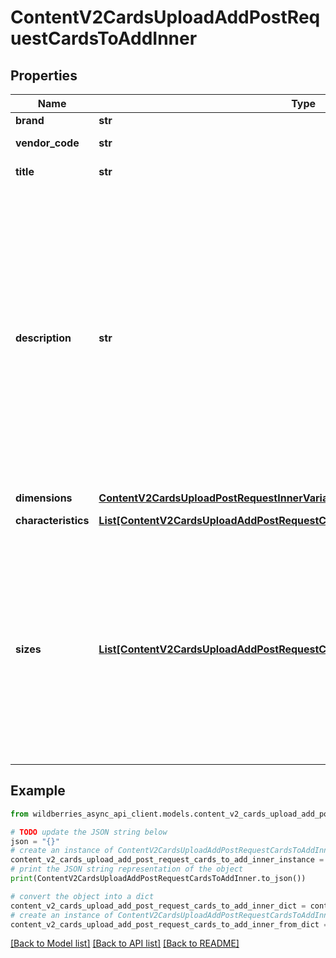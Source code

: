 # ContentV2CardsUploadAddPostRequestCardsToAddInner


## Properties

Name | Type | Description | Notes
------------ | ------------- | ------------- | -------------
**brand** | **str** | Бренд | [optional] 
**vendor_code** | **str** | Артикул продавца | 
**title** | **str** | Наименование товара | [optional] 
**description** | **str** | Описание товара. Максимальное количество символов зависит от категории товара. Стандарт — 2000, минимум — 1000, максимум — 5000.&lt;br&gt; Подробно о правилах описания в **Правилах заполнения карточки товара** в разделе [Инструкции](https://seller.wildberries.ru/training) на портале продавцов.  | [optional] 
**dimensions** | [**ContentV2CardsUploadPostRequestInnerVariantsInnerDimensions**](ContentV2CardsUploadPostRequestInnerVariantsInnerDimensions.md) |  | [optional] 
**characteristics** | [**List[ContentV2CardsUploadAddPostRequestCardsToAddInnerCharacteristicsInner]**](ContentV2CardsUploadAddPostRequestCardsToAddInnerCharacteristicsInner.md) | Характеристики товара | [optional] 
**sizes** | [**List[ContentV2CardsUploadAddPostRequestCardsToAddInnerSizesInner]**](ContentV2CardsUploadAddPostRequestCardsToAddInnerSizesInner.md) | Массив с размерами. &lt;br&gt;  Если для размерного товара (обувь, одежда и др.) не указать этот массив, то системой в карточке он будет сгенерирован автоматически с &#x60;techSize&#x60; &#x3D; \&quot;A\&quot; и &#x60;wbSize&#x60; &#x3D; \&quot;1\&quot; и баркодом.  | [optional] 

## Example

```python
from wildberries_async_api_client.models.content_v2_cards_upload_add_post_request_cards_to_add_inner import ContentV2CardsUploadAddPostRequestCardsToAddInner

# TODO update the JSON string below
json = "{}"
# create an instance of ContentV2CardsUploadAddPostRequestCardsToAddInner from a JSON string
content_v2_cards_upload_add_post_request_cards_to_add_inner_instance = ContentV2CardsUploadAddPostRequestCardsToAddInner.from_json(json)
# print the JSON string representation of the object
print(ContentV2CardsUploadAddPostRequestCardsToAddInner.to_json())

# convert the object into a dict
content_v2_cards_upload_add_post_request_cards_to_add_inner_dict = content_v2_cards_upload_add_post_request_cards_to_add_inner_instance.to_dict()
# create an instance of ContentV2CardsUploadAddPostRequestCardsToAddInner from a dict
content_v2_cards_upload_add_post_request_cards_to_add_inner_from_dict = ContentV2CardsUploadAddPostRequestCardsToAddInner.from_dict(content_v2_cards_upload_add_post_request_cards_to_add_inner_dict)
```
[[Back to Model list]](../README.md#documentation-for-models) [[Back to API list]](../README.md#documentation-for-api-endpoints) [[Back to README]](../README.md)



